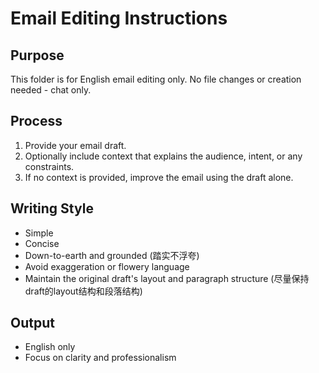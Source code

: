 # Email Editing Instructions

## Purpose
This folder is for English email editing only. No file changes or creation needed - chat only.

## Process
1. Provide your email draft.
2. Optionally include context that explains the audience, intent, or any constraints.
3. If no context is provided, improve the email using the draft alone.

## Writing Style
- Simple
- Concise
- Down-to-earth and grounded (踏实不浮夸)
- Avoid exaggeration or flowery language
- Maintain the original draft's layout and paragraph structure (尽量保持draft的layout结构和段落结构)

## Output
- English only
- Focus on clarity and professionalism
